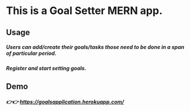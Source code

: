 # This is a Goal Setter MERN app.

## Usage

##### Users can add/create their goals/tasks those need to be done in a span of particular period.
##### Register and start setting goals.


## Demo

##### 👉👉 https://goalsapplication.herokuapp.com/
